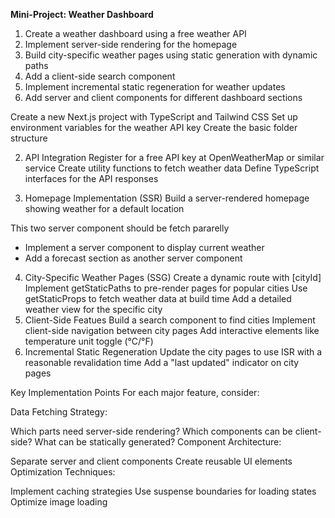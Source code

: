 **Mini-Project: Weather Dashboard**

1. Create a weather dashboard using a free weather API
2. Implement server-side rendering for the homepage
3. Build city-specific weather pages using static generation with dynamic paths
4. Add a client-side search component
5. Implement incremental static regeneration for weather updates
6. Add server and client components for different dashboard sections

<!-- 5d774c9e8130a8bdb3017cb86cc72b37 -->


Create a new Next.js project with TypeScript and Tailwind CSS
Set up environment variables for the weather API key
Create the basic folder structure

2. API Integration
Register for a free API key at OpenWeatherMap or similar service
Create utility functions to fetch weather data
Define TypeScript interfaces for the API responses

3. Homepage Implementation (SSR)
Build a server-rendered homepage showing weather for a default location

This two server component should be fetch pararelly 
 - Implement a server component to display current weather
 - Add a forecast section as another server component

4. City-Specific Weather Pages (SSG)
Create a dynamic route with [cityId]
Implement getStaticPaths to pre-render pages for popular cities
Use getStaticProps to fetch weather data at build time
Add a detailed weather view for the specific city
5. Client-Side Featues
Build a search component to find cities
Implement client-side navigation between city pages
Add interactive elements like temperature unit toggle (°C/°F)
6. Incremental Static Regeneration
Update the city pages to use ISR with a reasonable revalidation time
Add a "last updated" indicator on city pages


Key Implementation Points
For each major feature, consider:

Data Fetching Strategy:

Which parts need server-side rendering?
Which components can be client-side?
What can be statically generated?
Component Architecture:

Separate server and client components
Create reusable UI elements
Optimization Techniques:

Implement caching strategies
Use suspense boundaries for loading states
Optimize image loading